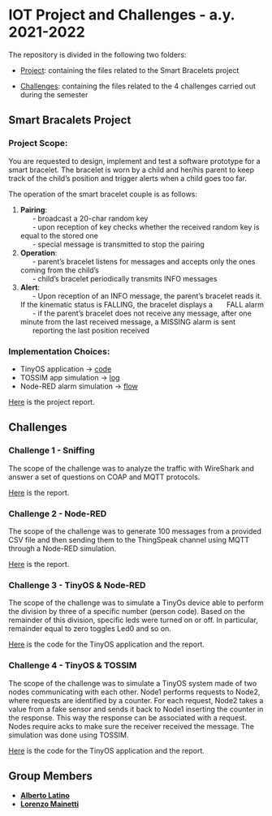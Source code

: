 # IOT Project and Challenges - a.y. 2021-2022 
The repository is divided in the following two folders:
* [Project](https://github.com/LorenzoMainetti/IOT-2022-Latino-Mainetti/tree/main/Project): containing the files related to the Smart Bracelets project

* [Challenges](https://github.com/LorenzoMainetti/IOT-2022-Latino-Mainetti/tree/main/Challenges): containing the files related to the 4 challenges carried out during the semester

## Smart Bracalets Project
### Project Scope: 
You are requested to design, implement and test a software prototype for a smart bracelet. 
The bracelet is worn by a child and her/his parent to keep track of the child’s position and trigger alerts when a child goes too far.

The operation of the smart bracelet couple is as follows:
1. __Pairing__:<br>
&nbsp;&nbsp;&nbsp;&nbsp;&nbsp;&nbsp;- broadcast a 20-char random key<br>
&nbsp;&nbsp;&nbsp;&nbsp;&nbsp;&nbsp;- upon reception of key checks whether the received random key is equal to the stored one<br>
&nbsp;&nbsp;&nbsp;&nbsp;&nbsp;&nbsp;- special message is transmitted to stop the pairing<br>
2. __Operation__:<br>
&nbsp;&nbsp;&nbsp;&nbsp;&nbsp;&nbsp;- parent’s bracelet listens for messages and accepts only the ones coming from the child’s<br>
&nbsp;&nbsp;&nbsp;&nbsp;&nbsp;&nbsp;- child’s bracelet periodically transmits INFO messages<br>
3. __Alert__:<br>
&nbsp;&nbsp;&nbsp;&nbsp;&nbsp;&nbsp;- Upon reception of an INFO message, the parent’s bracelet reads it. If the kinematic status is FALLING, the bracelet displays a &nbsp;&nbsp;&nbsp;&nbsp;&nbsp;&nbsp;FALL alarm<br>
&nbsp;&nbsp;&nbsp;&nbsp;&nbsp;&nbsp;- if the parent’s bracelet does not receive any message, after one minute from the last received message, a MISSING alarm is sent &nbsp;&nbsp;&nbsp;&nbsp;&nbsp;&nbsp;reporting the last position received

### Implementation Choices:
- TinyOS application -> [code](https://github.com/LorenzoMainetti/IOT-2022-Latino-Mainetti/tree/main/Project/TinyOS)
- TOSSIM app simulation -> [log](https://github.com/LorenzoMainetti/IOT-2022-Latino-Mainetti/blob/main/Project/simulation_log.txt)
- Node-RED alarm simulation -> [flow](https://github.com/LorenzoMainetti/IOT-2022-Latino-Mainetti/blob/main/Project/node-RED%20flow.txt)

[Here](https://github.com/LorenzoMainetti/IOT-2022-Latino-Mainetti/blob/main/Project/Project%20Report%20Smart%20Bracelets.pdf) is the project report.

## Challenges
### Challenge 1 - Sniffing
The scope of the challenge was to analyze the traffic with WireShark and answer a set of questions on COAP and MQTT protocols.

[Here](https://github.com/LorenzoMainetti/IOT-2022-Latino-Mainetti/blob/main/Challenges/challenge_1%20Sniffing/Report%20Challenge%201.pdf) is the report.

### Challenge 2 - Node-RED
The scope of the challenge was to generate 100 messages from a provided CSV file and then sending them to the ThingSpeak channel using MQTT through a Node-RED simulation.

[Here](https://github.com/LorenzoMainetti/IOT-2022-Latino-Mainetti/blob/main/Challenges/challenge_2%20Node-RED/Report%20Challenge%202.pdf) is the report.

### Challenge 3 - TinyOS & Node-RED
The scope of the challenge was to simulate a TinyOs device able to perform the division by three of a specific number (person code). Based on the remainder of this division, specific leds were turned on or off. In particular, remainder equal to zero toggles Led0 and so on. 

[Here](https://github.com/LorenzoMainetti/IOT-2022-Latino-Mainetti/tree/main/Challenges/challenge_3%20TinyOS%20%2B%20Node-RED) is the code for the TinyOS application and the report.

### Challenge 4 - TinyOS & TOSSIM
The scope of the challenge was to simulate a TinyOS system made of two nodes communicating with each other. Node1 performs requests to Node2, where requests are identified by a counter. For each request, Node2 takes a value from a fake sensor and sends it back to Node1 inserting the counter in the response. This way the response can be associated with a request. Nodes require acks to make sure the receiver received the message. The simulation was done using TOSSIM.

[Here](https://github.com/LorenzoMainetti/IOT-2022-Latino-Mainetti/tree/main/Challenges/challenge_4%20TinyOS%20%2B%20TOSSIM) is the code for the TinyOS application and the report.

## Group Members
- [__Alberto Latino__](https://github.com/albertolatino)
- [__Lorenzo Mainetti__](https://github.com/LorenzoMainetti)
